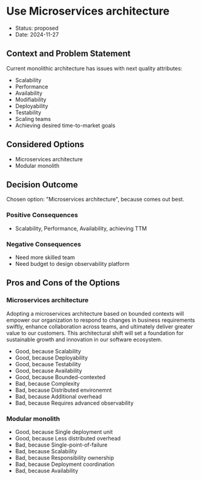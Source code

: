 # Use Microservices architecture

* Status: proposed
* Date: 2024-11-27

## Context and Problem Statement

Current monolithic architecture has issues with next quality attributes:
- Scalability
- Performance
- Availability
- Modifiability
- Deployability
- Testability
- Scaling teams
- Achieving desired time-to-market goals

## Considered Options

* Microservices architecture
* Modular monolith

## Decision Outcome

Chosen option: "Microservices architecture", because comes out best.

### Positive Consequences

* Scalability, Performance, Availability, achieving TTM

### Negative Consequences

* Need more skilled team
* Need budget to design observability platform

## Pros and Cons of the Options

### Microservices architecture

Adopting a microservices architecture based on bounded contexts will empower our organization to respond to changes in business requirements swiftly, enhance collaboration across teams, and ultimately deliver greater value to our customers. This architectural shift will set a foundation for sustainable growth and innovation in our software ecosystem.

* Good, because Scalability
* Good, because Deployability
* Good, because Testability
* Good, because Availability
* Good, because Bounded-contexted
* Bad, because Complexity
* Bad, because Distributed environemnt
* Bad, because Additional overhead
* Bad, because Requires advanced observability

### Modular monolith

* Good, because Single deployment unit
* Good, because Less distributed overhead
* Bad, because Single-point-of-failure
* Bad, because Scalability
* Bad, because Responsibility ownership
* Bad, because Deployment coordination
* Bad, because Availability
